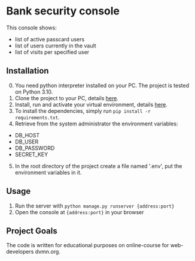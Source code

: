 # Bank security console
This console shows:
* list of active passcard users
* list of users currently in the vault
* list of visits per specified user

## Installation
0. You need python interpreter installed on your PС. The project is tested on Python 3.10.
1. Clone the project to your PC, details [here](https://docs.github.com/en/repositories/creating-and-managing-repositories/cloning-a-repository).
2. Install, run and activate your virtual environment, details [here](https://docs.python-guide.org/dev/virtualenvs/).
3. To install the dependencies, simply run ```pip install -r requirements.txt```.
4. Retrieve from the system administrator the environment variables:
* DB_HOST
* DB_USER
* DB_PASSWORD
* SECRET_KEY
5. In the root directory of the project create a file named '.env', put the environment variables in it.

## Usage
1. Run the server with `python manage.py runserver {address:port}`
2. Open the console at `{address:port}` in your browser

## Project Goals
The code is written for educational purposes on online-course for web-developers dvmn.org.